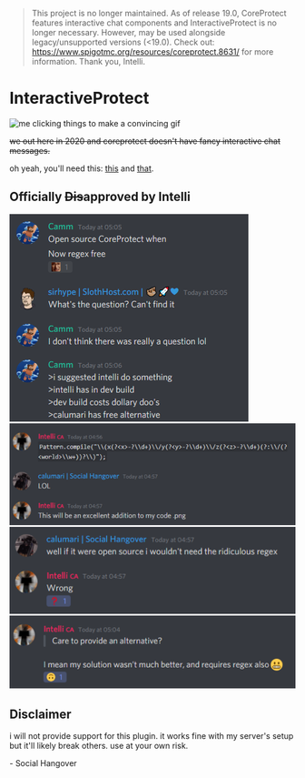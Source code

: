 > This project is no longer maintained. As of release 19.0, CoreProtect features interactive chat components and InteractiveProtect is no longer necessary. However, may be used alongside legacy/unsupported versions (<19.0). Check out: https://www.spigotmc.org/resources/coreprotect.8631/ for more information. Thank you, Intelli.

# InteractiveProtect

![me clicking things to make a convincing gif](convincing_demo.gif)

~~we out here in 2020 and coreprotect doesn't have fancy interactive chat messages.~~

oh yeah, you'll need this: [this](https://github.com/lucko/helper) and [that](https://www.spigotmc.org/resources/protocollib.1997/).

## Officially ~~Dis~~approved by Intelli

![cammo](camm.png)
![excellent addition to intelli's code](intelli1.png)
![open source when](intelli3.png)
![alternative](intelli2.png)

## Disclaimer

i will not provide support for this plugin. it works fine with my server's setup but it'll likely break others. use at your own risk.

\- Social Hangover

